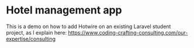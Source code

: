 # <Student project> Hotel management app

This is a demo on how to add Hotwire on an existing Laravel student project, as I explain here:
https://www.coding-crafting-consulting.com/our-expertise/consulting
